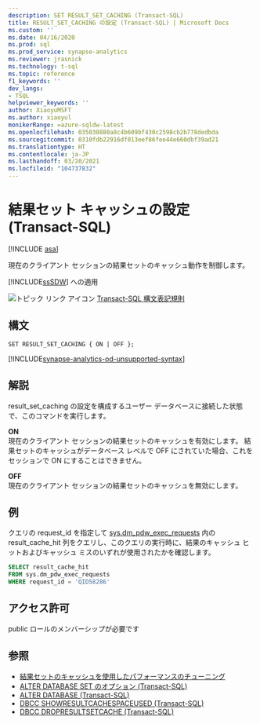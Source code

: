 ```yaml
---
description: SET RESULT_SET_CACHING (Transact-SQL)
title: RESULT_SET_CACHING の設定 (Transact-SQL) | Microsoft Docs
ms.custom: ''
ms.date: 04/16/2020
ms.prod: sql
ms.prod_service: synapse-analytics
ms.reviewer: jrasnick
ms.technology: t-sql
ms.topic: reference
f1_keywords: ''
dev_langs:
- TSQL
helpviewer_keywords: ''
author: XiaoyuMSFT
ms.author: xiaoyul
monikerRange: =azure-sqldw-latest
ms.openlocfilehash: 035030880a8c4b609bf430c2598cb2b778dedbda
ms.sourcegitcommit: 0310fdb22916df013eef86fee44e660dbf39ad21
ms.translationtype: HT
ms.contentlocale: ja-JP
ms.lasthandoff: 03/20/2021
ms.locfileid: "104737832"
---
```

# <a name="set-result-set-caching-transact-sql"></a>結果セット キャッシュの設定 (Transact-SQL) 

[!INCLUDE [asa](../../includes/applies-to-version/asa.md)]

現在のクライアント セッションの結果セットのキャッシュ動作を制御します。  

[!INCLUDE[ssSDW](../../includes/sssdwfull-md.md)] への適用  
  
 ![トピック リンク アイコン](../../database-engine/configure-windows/media/topic-link.gif "トピック リンク アイコン") [Transact-SQL 構文表記規則](../../t-sql/language-elements/transact-sql-syntax-conventions-transact-sql.md)  
  
## <a name="syntax"></a>構文

```syntaxsql
SET RESULT_SET_CACHING { ON | OFF };
```  

[!INCLUDE[synapse-analytics-od-unsupported-syntax](../../includes/synapse-analytics-od-unsupported-syntax.md)]

## <a name="remarks"></a>解説  

result_set_caching の設定を構成するユーザー データベースに接続した状態で、このコマンドを実行します。

**ON**   
現在のクライアント セッションの結果セットのキャッシュを有効にします。  結果セットのキャッシュがデータベース レベルで OFF にされていた場合、これをセッションで ON にすることはできません。

**OFF**   
現在のクライアント セッションの結果セットのキャッシュを無効にします。

## <a name="examples"></a>例

クエリの request_id を指定して [sys.dm_pdw_exec_requests](../../relational-databases/system-dynamic-management-views/sys-dm-pdw-exec-requests-transact-sql.md) 内の result_cache_hit 列をクエリし、このクエリの実行時に、結果のキャッシュ ヒットおよびキャッシュ ミスのいずれが使用されたかを確認します。

```sql
SELECT result_cache_hit
FROM sys.dm_pdw_exec_requests
WHERE request_id = 'QID58286'
```

## <a name="permissions"></a>アクセス許可

public ロールのメンバーシップが必要です

## <a name="see-also"></a>参照

- [結果セットのキャッシュを使用したパフォーマンスのチューニング](/azure/sql-data-warehouse/performance-tuning-result-set-caching)
- [ALTER DATABASE SET のオプション &#40;Transact-SQL&#41;](./alter-database-transact-sql-set-options.md?preserve-view=true&view=azure-sqldw-latest&preserve-view=true)
- [ALTER DATABASE &#40;Transact-SQL&#41;](./alter-database-transact-sql.md?preserve-view=true&view=azure-sqldw-latest&preserve-view=true)
- [DBCC SHOWRESULTCACHESPACEUSED (Transact-SQL)](../database-console-commands/dbcc-showresultcachespaceused-transact-sql.md)
- [DBCC DROPRESULTSETCACHE (Transact-SQL)](../database-console-commands/dbcc-dropresultsetcache-transact-sql.md)